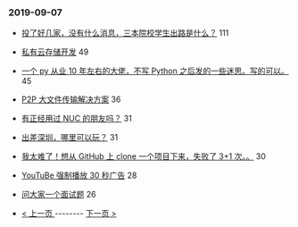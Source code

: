 ### 2019-09-07 
- [投了好几家，没有什么消息，三本院校学生出路是什么？](https://www.v2ex.com/t/598728) 111
- [私有云存储开发](https://www.v2ex.com/t/598774) 49
- [一个 py 从业 10 年左右的大佬，不写 Python 之后发的一些迷思。写的可以。](https://www.v2ex.com/t/598727) 45
- [P2P 大文件传输解决方案](https://www.v2ex.com/t/598831) 36
- [有正经用过 NUC 的朋友吗？](https://www.v2ex.com/t/598849) 31
- [出差深圳，哪里可以玩？](https://www.v2ex.com/t/598763) 31
- [我太难了！想从 GitHub 上 clone 一个项目下来，失败了 3+1 次。。](https://www.v2ex.com/t/598860) 30
- [YouTuBe 强制播放 30 秒广告](https://www.v2ex.com/t/598757) 28
- [问大家一个面试题](https://www.v2ex.com/t/598732) 26 

- [ < 上一页 ](https://github.com/able8/v2ex-hot-record/blob/master/2019-09-06.md) -------- [ 下一页 > ](https://github.com/able8/v2ex-hot-record/blob/master/2019-09-08.md)